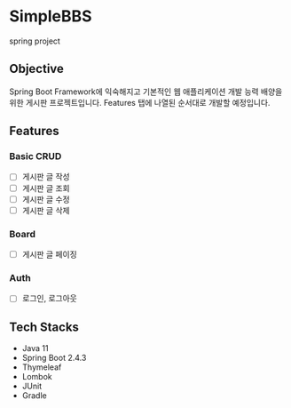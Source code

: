 # SimpleBBS
spring project
## Objective
Spring Boot Framework에 익숙해지고 기본적인 웹 애플리케이션 개발 능력 배양을 위한 게시판 프로젝트입니다.
Features 탭에 나열된 순서대로 개발할 예정입니다.
## Features
### Basic CRUD
- [ ] 게시판 글 작성
- [ ] 게시판 글 조회
- [ ] 게시판 글 수정
- [ ] 게시판 글 삭제
### Board
- [ ] 게시판 글 페이징
### Auth
- [ ] 로그인, 로그아웃

## Tech Stacks
- Java 11
- Spring Boot 2.4.3
- Thymeleaf
- Lombok
- JUnit
- Gradle
